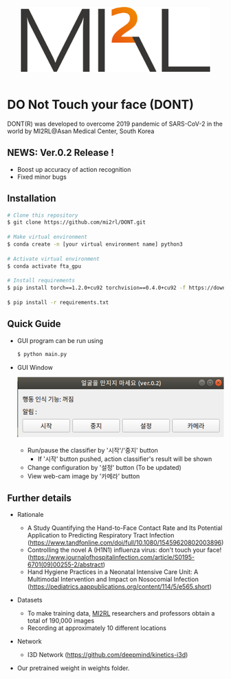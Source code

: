 
<center><img src='./imgs/logo.png' width="440" height="150"></center><br>

  


# DO Not Touch your face (DONT)

DONT(R) was developed to overcome 2019 pandemic of SARS-CoV-2 in the world by MI2RL@Asan Medical Center, South Korea  



## NEWS: Ver.0.2 Release !

* Boost up accuracy of action recognition  
* Fixed minor bugs  
  

## Installation

```bash
# Clone this repository
$ git clone https://github.com/mi2rl/DONT.git

# Make virtual environment
$ conda create -n [your virtual environment name] python3

# Activate virtual environment
$ conda activate fta_gpu

# Install requirements
$ pip install torch==1.2.0+cu92 torchvision==0.4.0+cu92 -f https://download.pytorch.org/whl/torch_stable.html

$ pip install -r requirements.txt
```



## Quick Guide

* GUI program can be run using

  ```bash
  $ python main.py
  ```



* GUI Window  

  <center><img src='./imgs/GUI.png' width="500" height="139"></center><br>  

  * Run/pause the classifier by '시작'/'중지' button
    * If '시작' button pushed, action classifier's result will be shown 
  * Change configuration by '설정' button (To be updated)<br>
  * View web-cam image by '카메라' button<br>
   
  


## Further details

* Rationale
    * A Study Quantifying the Hand-to-Face Contact Rate and Its Potential Application to Predicting Respiratory Tract Infection (https://www.tandfonline.com/doi/full/10.1080/15459620802003896)
    * Controlling the novel A (H1N1) influenza virus: don't touch your face! (https://www.journalofhospitalinfection.com/article/S0195-6701(09)00255-2/abstract)
    * Hand Hygiene Practices in a Neonatal Intensive Care Unit: A Multimodal Intervention and Impact on Nosocomial Infection (https://pediatrics.aappublications.org/content/114/5/e565.short)   
      


* Datasets
    * To make training data, [MI2RL](https://www.mi2rl.co/) researchers and professors obtain a total of 190,000 images
    * Recording at approximately 10 different locations   
      
    
* Network
    * I3D Network (https://github.com/deepmind/kinetics-i3d)   
      

* Our pretrained weight in weights folder.

  
